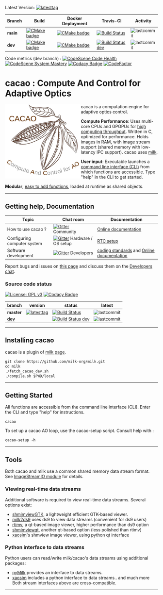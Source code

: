 Latest Version: [![latesttag](https://img.shields.io/github/tag/cacao-org/cacao.svg)](https://github.com/milk-org/cacao/tree/main)


| Branch    | Build   | Docker Deployment    | Travis-CI    | Activity   |
|-------------|-------------|-------------|-------------|-------------|
**main**|[![CMake badge](https://github.com/cacao-org/cacao/actions/workflows/cmake.yml/badge.svg?branch=main)](https://github.com/cacao-org/cacao/actions/workflows/cmake.yml)|[![CMake badge](https://github.com/cacao-org/cacao/actions/workflows/docker-image.yml/badge.svg?branch=main)](https://github.com/cacao-org/cacao/actions/workflows/docker-image.yml)|[![Build Status](https://www.travis-ci.com/cacao-org/cacao.svg?branch=main)](https://www.travis-ci.com/cacao-org/cacao)|![lastcommit](https://img.shields.io/github/last-commit/cacao-org/cacao/main.svg)|
**dev**|[![CMake badge](https://github.com/cacao-org/cacao/actions/workflows/cmake.yml/badge.svg?branch=dev)](https://github.com/cacao-org/cacao/actions/workflows/cmake.yml)|[![CMake badge](https://github.com/cacao-org/cacao/actions/workflows/docker-image.yml/badge.svg?branch=dev)](https://github.com/cacao-org/cacao/actions/workflows/docker-image.yml)|[![Build Status dev](https://www.travis-ci.com/cacao-org/cacao.svg?branch=dev)](https://www.travis-ci.com/cacao-org/cacao)|![lastcommit](https://img.shields.io/github/last-commit/cacao-org/cacao/dev.svg)|


Code metrics (dev branch) :
[![CodeScene Code Health](https://codescene.io/projects/14777/status-badges/code-health)](https://codescene.io/projects/14777)
[![CodeScene System Mastery](https://codescene.io/projects/14777/status-badges/system-mastery)](https://codescene.io/projects/14777)
[![Codacy Badge](https://app.codacy.com/project/badge/Grade/1c9a67a8529340359a2047eba5c971bf)](https://www.codacy.com/gh/cacao-org/cacao/dashboard?utm_source=github.com&amp;utm_medium=referral&amp;utm_content=cacao-org/cacao&amp;utm_campaign=Badge_Grade)
[![CodeFactor](https://www.codefactor.io/repository/github/cacao-org/cacao/badge)](https://www.codefactor.io/repository/github/cacao-org/cacao)



# cacao : Compute And Control for Adaptive Optics


<img align="left" src="cacao-logo-250pix.png">

cacao is a computation engine for adaptive optics control.

**Compute Performance**: Uses multi-core CPUs and GPGPUs for [high computing throughput](https://github.com/cacao-org/cacao/wiki/Compute-Performance-Benchmarks). Written in C, optimized for performance. Holds images in RAM, with image stream support (shared memory with low-latency IPC support). cacao uses [milk](https://github.com/milk-org/milk). 


**User input**: Executable launches a [command line interface (CLI)](https://cacao-org.github.io/cacao/page_userinput.html) from which functions are accessible. Type "help" in the CLI to get started.


**Modular**, [easy to add functions](https://cacao-org.github.io/cacao/page_LoadingModules.html), loaded at runtime as shared objects.



---


## Getting help, Documentation

Topic                        |  Chat room                             |  Documentation             | 
-----------------------------|----------------------------------------|--------------------|
How to use cacao ?           | [![Gitter](https://badges.gitter.im/cacao-org/community.svg)](https://gitter.im/cacao-org/community)  Community | [Online documentation]( http://CACAO-org.github.io/cacao/index.html )  |
Configuring computer system  | [![Gitter](https://badges.gitter.im/cacao-org/RTCconfig.svg)](https://gitter.im/cacao-org/RTCconfig)  Hardware / OS setup | [RTC setup]( https://github.com/cacao-org/cacao/wiki/Seeting-up-a-RTC-system ) |
Software development         | [![Gitter](https://badges.gitter.im/cacao-org/codedev.svg)](https://gitter.im/cacao-org/codedev)      Developers | [coding standards]( http://CACAO-org.github.io/cacao/page_coding_standards.html ) and  [Online documentation]( http://CACAO-org.github.io/cacao/index.html )|



Report bugs and issues on [this page]( https://github.com/cacao-org/cacao/issues ) and discuss them on the [Developers chat](https://gitter.im/cacao-org/codedev).




### Source code status

[![License: GPL v3](https://img.shields.io/badge/License-GPL%20v3-blue.svg)](http://www.gnu.org/licenses/gpl-3.0)
[![Codacy Badge](https://api.codacy.com/project/badge/Grade/8fc93c97bde340078b02340e71b10580)](https://app.codacy.com/organization/cacao-org)


|     branch       |   version             |  status                     | latest        |
|------------------|-----------------------|-----------------------------|---------------|
**master** | [![latesttag](https://img.shields.io/github/tag/cacao-org/cacao.svg)](https://github.com/cacao-org/cacao/tree/master) | [![Build Status](https://travis-ci.org/cacao-org/cacao.svg?branch=master)](https://travis-ci.org/cacao-org/cacao) | ![lastcommit](https://img.shields.io/github/last-commit/cacao-org/cacao/master.svg)
[**dev**](https://github.com/cacao-org/cacao/tree/dev) | | [![Build Status dev](https://travis-ci.org/cacao-org/cacao.svg?branch=dev)](https://travis-ci.org/cacao-org/cacao) | ![lastcommit](https://img.shields.io/github/last-commit/cacao-org/cacao/dev.svg)




---

## Installing cacao

cacao is a plugin of [milk page](https://github.com/milk-org/milk-package).

	git clone https://github.com/milk-org/milk.git
	cd milk
	./fetch_cacao_dev.sh
	./compile.sh $PWD/local




---


## Getting Started

All functions are accessible from the command line interface (CLI). Enter the CLI and type "help" for instructions.

    cacao

To set up a cacao AO loop, use the cacao-setup script. Consult help with :

    cacao-setup -h


---

## Tools

Both cacao and milk use a common shared memory data stream format. See [ImageStreamIO module](https://github.com/milk-org/ImageStreamIO) for details.

### Viewing real-time data streams

Additional software is required to view real-time data streams. Several options exist:

  * [shmimviewGTK](https://github.com/milk-org/shmimviewGTK), a lightweight efficient GTK-based viewer.
  * [milk2ds9](https://github.com/jaredmales/milk2ds9) uses ds9 to view data streams (convenient for ds9 users)
  * [rtimv](https://github.com/jaredmales/rtimv), a qt-based image viewer, higher performance than ds9 option
  * [shmimviewqt](https://github.com/milk-org/shmimviewqt), another qt-based option (less polished than rtimv)
  * [xaosim](https://github.com/fmartinache/xaosim)'s shmview image viewer, using python qt interface
  
### Python interface to data streams

Python users can read/write milk/cacao's data streams using additional packages:

  * [pyMilk](https://github.com/milk-org/pyMilk) provides an interface to data streams.
  * [xaosim](https://github.com/fmartinache/xaosim) includes a python interface to data streams.. and much more
Both stream interfaces above are cross-compatible.



---


